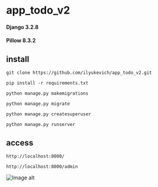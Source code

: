 # app_todo_v2

#### Django 3.2.8
#### Pillow 8.3.2

## install
```git clone https://github.com/ilyukevich/app_todo_v2.git```

```pip install -r requirements.txt```

```python manage.py makemigrations```

```python manage.py migrate```

```python manage.py createsuperuser```

```python manage.py runserver```

## access
```http://localhost:8000/ ```

```http://localhost:8000/admin```

![Image alt](https://github.com/ilyukevich/app_todo_v2/raw/master/screen.png)